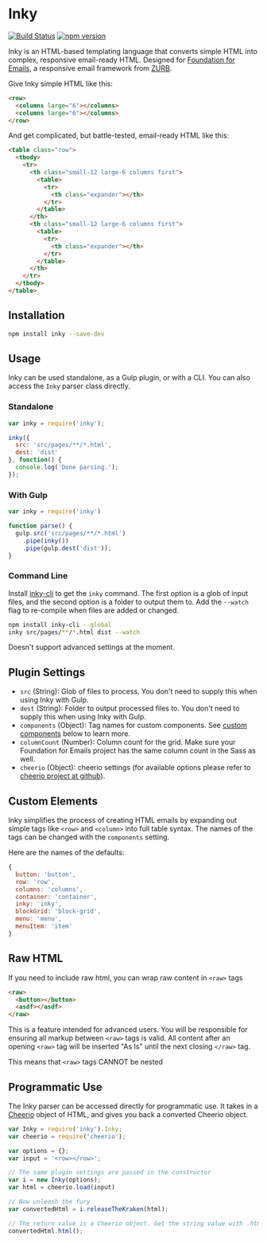 # Inky

[![Build Status](https://travis-ci.org/zurb/inky.svg?branch=master)](https://travis-ci.org/zurb/inky) [![npm version](https://badge.fury.io/js/inky.svg)](https://badge.fury.io/js/inky)

Inky is an HTML-based templating language that converts simple HTML into complex, responsive email-ready HTML. Designed for [Foundation for Emails](http://foundation.zurb.com/emails), a responsive email framework from [ZURB](http://zurb.com).

Give Inky simple HTML like this:

```html
<row>
  <columns large="6"></columns>
  <columns large="6"></columns>
</row>
```

And get complicated, but battle-tested, email-ready HTML like this:

```html
<table class="row">
  <tbody>
    <tr>
      <th class="small-12 large-6 columns first">
        <table>
          <tr>
            <th class="expander"></th>
          </tr>
        </table>
      </th>
      <th class="small-12 large-6 columns first">
        <table>
          <tr>
            <th class="expander"></th>
          </tr>
        </table>
      </th>
    </tr>
  </tbody>
</table>
```

## Installation

```bash
npm install inky --save-dev
```

## Usage

Inky can be used standalone, as a Gulp plugin, or with a CLI. You can also access the `Inky` parser class directly.

### Standalone

```js
var inky = require('inky');

inky({
  src: 'src/pages/**/*.html',
  dest: 'dist'
}, function() {
  console.log('Done parsing.');
});
```

### With Gulp

```js
var inky = require('inky')

function parse() {
  gulp.src('src/pages/**/*.html')
    .pipe(inky())
    .pipe(gulp.dest('dist'));
}
```

### Command Line

Install [inky-cli](https://github.com/zurb/inky-cli) to get the `inky` command. The first option is a glob of input files, and the second option is a folder to output them to. Add the `--watch` flag to re-compile when files are added or changed.

```bash
npm install inky-cli --global
inky src/pages/**/*.html dist --watch
```

Doesn't support advanced settings at the moment.

## Plugin Settings

- `src` (String): Glob of files to process. You don't need to supply this when using Inky with Gulp.
- `dest` (String): Folder to output processed files to. You don't need to supply this when using Inky with Gulp.
- `components` (Object): Tag names for custom components. See [custom components](#custom-components) below to learn more.
- `columnCount` (Number): Column count for the grid. Make sure your Foundation for Emails project has the same column count in the Sass as well.
- `cheerio` (Object): cheerio settings (for available options please refer to [cheerio project at github](https://github.com/cheeriojs/cheerio)).

## Custom Elements

Inky simplifies the process of creating HTML emails by expanding out simple tags like `<row>` and `<column>` into full table syntax. The names of the tags can be changed with the `components` setting.

Here are the names of the defaults:

```js
{
  button: 'button',
  row: 'row',
  columns: 'columns',
  container: 'container',
  inky: 'inky',
  blockGrid: 'block-grid',
  menu: 'menu',
  menuItem: 'item'
}
```

## Raw HTML

If you need to include raw html, you can wrap raw content in `<raw>` tags

```html
<raw>
  <button></button>
  <asdf></asdf>
</raw>
```

This is a feature intended for advanced users. You will be responsible for ensuring all markup between `<raw>` tags is valid. All content after an opening `<raw>` tag will be inserted "As Is" until the next closing `</raw>` tag.

This means that `<raw>` tags CANNOT be nested


## Programmatic Use

The Inky parser can be accessed directly for programmatic use. It takes in a [Cheerio](https://github.com/cheeriojs/cheerio) object of HTML, and gives you back a converted Cheerio object.

```js
var Inky = require('inky').Inky;
var cheerio = require('cheerio');

var options = {};
var input = '<row></row>';

// The same plugin settings are passed in the constructor
var i = new Inky(options);
var html = cheerio.load(input)

// Now unleash the fury
var convertedHtml = i.releaseTheKraken(html);

// The return value is a Cheerio object. Get the string value with .html()
convertedHtml.html();
```
